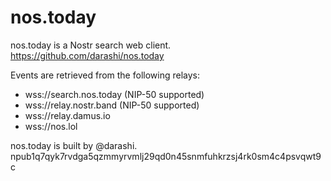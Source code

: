 # nos.today
nos.today is a Nostr search web client. https://github.com/darashi/nos.today

Events are retrieved from the following relays:

- wss://search.nos.today (NIP-50 supported)
- wss://relay.nostr.band (NIP-50 supported)
- wss://relay.damus.io
- wss://nos.lol

nos.today is built by @darashi. npub1q7qyk7rvdga5qzmmyrvmlj29qd0n45snmfuhkrzsj4rk0sm4c4psvqwt9c
